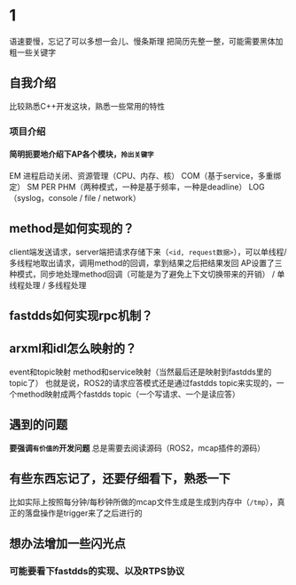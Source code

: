 # 1
语速要慢，忘记了可以多想一会儿、慢条斯理
把简历先整一整，可能需要黑体加粗一些关键字

## 自我介绍
比较熟悉C++开发这块，熟悉一些常用的特性

### 项目介绍
#### 简明扼要地介绍下AP各个模块，`拎出关键字`
EM
进程启动关闭、资源管理（CPU、内存、核）
COM（基于service，多重绑定）
SM
PER
PHM（两种模式，一种是基于频率，一种是deadline）
LOG（syslog，console / file / network）


## method是如何实现的？
client端发送请求，server端把请求存储下来（`<id, request数据>`），可以单线程/多线程地取出请求，调用method的回调，拿到结果之后把结果发回
AP设置了三种模式，同步地处理method回调（可能是为了避免上下文切换带来的开销） / 单线程处理 / 多线程处理

## fastdds如何实现rpc机制？

## arxml和idl怎么映射的？
event和topic映射
method和service映射（当然最后还是映射到fastdds里的topic了）
    也就是说，ROS2的请求应答模式还是通过fastdds topic来实现的，一个method映射成两个fastdds topic（一个写请求、一个是读应答）



## 遇到的问题
**要强调`有价值的`开发问题**
总是需要去阅读源码（ROS2，mcap插件的源码）


## 有些东西忘记了，还要仔细看下，熟悉一下
比如实际上按照每分钟/每秒钟所做的mcap文件生成是生成到内存中（`/tmp`），真正的落盘操作是trigger来了之后进行的


## 想办法增加一些闪光点
### 可能要看下fastdds的实现、以及RTPS协议






